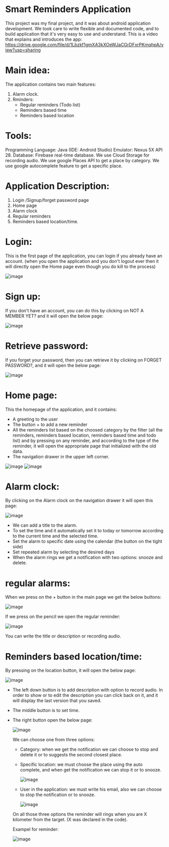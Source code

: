 # Smart Reminders Application
This project was my final project, and it was about android application development.
We took care to write flexible and documented code, and to build application that it's very easy to use and understand.
This is a video that explains and introduces the app:
https://drive.google.com/file/d/1Lbzkf1gmXA3kXOeWJaCGrDFxrPKmqhpA/view?usp=sharing


# Main idea:
The application contains two main features:
1) Alarm clock.
2) Rminders:
      - Regular reminders (Todo list)
      - Reminders based time
      - Reminders based location

# Tools:
Programming Language: Java (IDE: Android Studio)
Emulator: Nexus 5X API 28.
Database: Firebase real-time database.
We use Cloud Storage for recording audio.
We use google Places API to get a place by category.
We use google autocomplete feature to get a specific place.


# Application Description:
  1) Login /Signup/forget password page
  2) Home page
  3) Alarm clock
  4) Regular reminders
  5) Reminders based location/time.

# Login:
This is the first page of the application, you can login if you already have an account.
(when you open the application and you don't logout ever then it will directly open the Home page even though you do kill to the process)

![image](https://user-images.githubusercontent.com/97045152/148053046-0fcbff18-28e2-419f-89e7-cb59988aabd2.png)

# Sign up:
If you don't have an account, you can do this by clicking on NOT A MEMBER YET? and it will open the below page:

![image](https://user-images.githubusercontent.com/97045152/148053340-dd43251b-fdae-40f3-bf99-9b27ac854493.png)

# Retrieve password:
If you forget your password, then you can retrieve it by clicking on FORGET PASSWORD?, and it will open the below page:

![image](https://user-images.githubusercontent.com/97045152/148053499-258eda6e-82cb-4cda-b996-b357e31f94d0.png)


# Home page:
This the homepage of the application, and it contains:
  - A greeting to the user
  - The button + to add a new reminder
  - All the reminders list based on the choosed category by the filter (all the reminders, reminders based location, reminders based time and todo list)
  and by pressing on any reminder, and according to the type of the reminder, it will open the appropriate page that initialized with the old data.
  - The navigation drawer in the upper left corner.


![image](https://user-images.githubusercontent.com/97045152/148054038-3a2ef196-f972-491a-bce2-61338125703b.png)
![image](https://user-images.githubusercontent.com/97045152/148054943-309d3c2e-148d-4a3f-a81b-9e4d6cb0a09f.png)


# Alarm clock:
By clicking on the Alarm clock on the navigation drawer it will open this page:

![image](https://user-images.githubusercontent.com/97045152/148055491-ea0c322e-8b69-43bc-ab6a-0d41065ea836.png)

  - We can add a title to the alarm.
  - To set the time and it automatically set it to today or tomorrow according to the current time and the selected time.
  - Set the alarm to specific date using the calendar (the button on the tight side)
  - Set repeated alarm by selecting the desired days
  - When the alarm rings we get a notification with two options: snooze and delete.


# regular alarms:
When we press on the + button in the main page we get the below buttons:

![image](https://user-images.githubusercontent.com/97045152/148056675-b8c21598-5e13-4a0d-85d5-d073e4e23462.png)

If we press on the pencil we open the regular reminder: 

![image](https://user-images.githubusercontent.com/97045152/148056862-92daa7cf-8ecf-4c83-81ed-e6fc0a5de8fe.png)

You can write the title or description or recording audio.


# Reminders based location/time:
By pressing on the location button, it will open the below page:

![image](https://user-images.githubusercontent.com/97045152/148057106-3da6a343-da39-4a95-8338-6adac5a05243.png)

* The left down button is to add description with option to record audio.
  In order to show or to edit the description you can click back on it, and it will display the last version that you saved.
  
* The middle button is to set time.

* The right button open the below page:
  
  ![image](https://user-images.githubusercontent.com/97045152/148059786-27258900-c9ef-41fd-bb57-d45e49cbf230.png)

  We can choose one from  three options:
    - Category: when we get the notification we can choose to stop and delete it or to suggests the second closest place.
    - Specific location: we must choose the place using the auto complete, and when get the notification we can stop it or to snooze.
      
      ![image](https://user-images.githubusercontent.com/97045152/148060001-e658ca1b-b108-44b8-b9a4-81b2d501a59e.png)
      
    - User in the application: we must write his email, also we can choose to stop the notification or to snooze.
      
      ![image](https://user-images.githubusercontent.com/97045152/148059912-6d962017-dd85-4210-9561-a11de3084528.png)
      
    On all those three options the reminder will rings when you are X kilometer from the target. (X was declared in the code).

  
  Exampel for reminder:
  
  ![image](https://user-images.githubusercontent.com/97045152/148062026-7df26010-2351-4c99-beb3-16946674e531.png)











 
